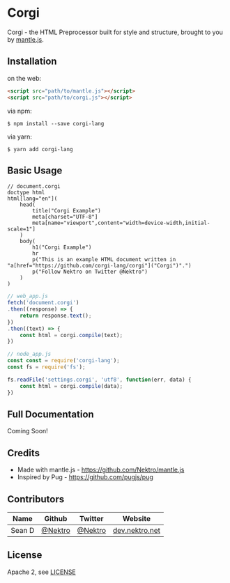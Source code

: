 # Corgi

Corgi - the HTML Preprocessor built for style and structure, brought to you by [mantle.js](https://github.com/Nektro/mantle.js).

## Installation

on the web:
```html
<script src="path/to/mantle.js"></script>
<script src="path/to/corgi.js"></script>
```

via npm:
```
$ npm install --save corgi-lang
```

via yarn:
```
$ yarn add corgi-lang
```

## Basic Usage

```corgi
// document.corgi
doctype html
html[lang="en"](
    head(
        title("Corgi Example")
        meta[charset="UTF-8"]
        meta[name="viewport",content="width=device-width,initial-scale=1"]
    )
    body(
        h1("Corgi Example")
        hr
        p("This is an example HTML document written in "a[href="https://github.com/corgi-lang/corgi"]("Corgi")".")
        p("Follow Nektro on Twitter @Nektro")
    )
)
```

```js
// web_app.js
fetch('document.corgi')
.then((response) => {
    return response.text();
})
.then((text) => {
    const html = corgi.compile(text);
})
```

```js
// node_app.js
const const = require('corgi-lang');
const fs = require('fs');

fs.readFile('settings.corgi', 'utf8', function(err, data) {
    const html = corgi.compile(data);
})
```

## Full Documentation

Coming Soon!

## Credits
- Made with mantle.js - https://github.com/Nektro/mantle.js
- Inspired by Pug - https://github.com/pugjs/pug

## Contributors
| Name | Github | Twitter | Website |
| --- | --- | --- | --- |
| Sean D | [@Nektro](https://github.com/Nektro) | [@Nektro](https://twitter.com/Nektro) | [dev.nektro.net](https://dev.nektro.net/)


## License

Apache 2, see [LICENSE](LICENSE)
